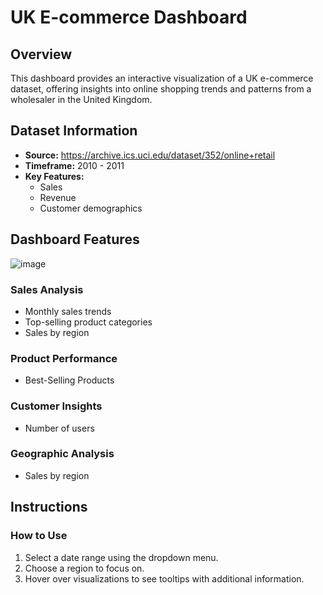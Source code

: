 # UK E-commerce Dashboard

## Overview

This dashboard provides an interactive visualization of a UK e-commerce dataset, offering insights into online shopping trends and patterns from a wholesaler in the United Kingdom.

## Dataset Information

* **Source:** https://archive.ics.uci.edu/dataset/352/online+retail
* **Timeframe:** 2010 - 2011
* **Key Features:**
	+ Sales
	+ Revenue
	+ Customer demographics

## Dashboard Features
![image](../ukdashboard.png)
### Sales Analysis

* Monthly sales trends
* Top-selling product categories
* Sales by region

### Product Performance

* Best-Selling Products

### Customer Insights

* Number of users

### Geographic Analysis

* Sales by region
  
## Instructions

### How to Use

1. Select a date range using the dropdown menu.
2. Choose a region to focus on.
3. Hover over visualizations to see tooltips with additional information.



